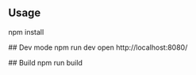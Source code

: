 ## Usage
  npm install

## Dev mode
    npm run dev
    open http://localhost:8080/

## Build
    npm run build
